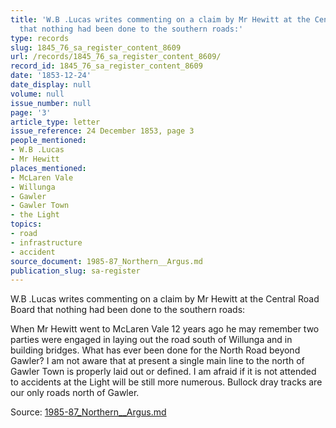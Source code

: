 ```yaml
---
title: 'W.B .Lucas writes commenting on a claim by Mr Hewitt at the Central Road Board
  that nothing had been done to the southern roads:'
type: records
slug: 1845_76_sa_register_content_8609
url: /records/1845_76_sa_register_content_8609/
record_id: 1845_76_sa_register_content_8609
date: '1853-12-24'
date_display: null
volume: null
issue_number: null
page: '3'
article_type: letter
issue_reference: 24 December 1853, page 3
people_mentioned:
- W.B .Lucas
- Mr Hewitt
places_mentioned:
- McLaren Vale
- Willunga
- Gawler
- Gawler Town
- the Light
topics:
- road
- infrastructure
- accident
source_document: 1985-87_Northern__Argus.md
publication_slug: sa-register
---
```


W.B .Lucas writes commenting on a claim by Mr Hewitt at the Central Road Board that nothing had been done to the southern roads:

When Mr Hewitt went to McLaren Vale 12 years ago he may remember two parties were engaged in laying out the road south of Willunga and in building bridges.  What has ever been done for the North Road beyond Gawler?  I am not aware that at present a single main line to the north of Gawler Town is properly laid out or defined.  I am afraid if it is not attended to accidents at the Light will be still more numerous.  Bullock dray tracks are our only roads north of Gawler.

Source: [1985-87_Northern__Argus.md](/downloads/markdown/1985-87_Northern__Argus.md)
